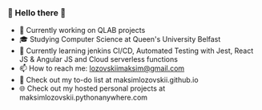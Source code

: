 ### 👋 Hello there 👋 

- 🔭 Currently working on QLAB projects
- 🎓 Studying Computer Science at Queen's University Belfast
- 🌱 Currently learning jenkins CI/CD, Automated Testing with Jest, React JS & Angular JS and Cloud serverless functions
- 📫 How to reach me: lozovskiimaksim@gmail.com
- 📝 Check out my to-do list at maksimlozovskii.github.io
- 🌐 Check out my hosted personal projects at maksimlozovskii.pythonanywhere.com
